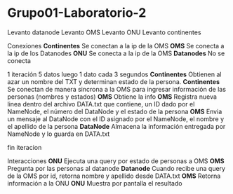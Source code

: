 # Grupo01-Laboratorio-2

Levanto datanode
Levanto OMS
Levanto ONU
Levanto continentes

Conexiones
**Continentes** Se conectan a la ip de la OMS
**OMS** Se conecta a la ip de los Datanodes
**ONU** Se conecta a la ip de la OMS
**Datanodes** No se conecta


1 iteración 5 datos
luego 1 dato cada 3 segundos
**Continentes** Obtienen al azar un nombre del TXT y determinan estado de la persona.
**Continentes** Se conectan de manera sincrona a la OMS para ingresar información de las personas (nombres y estados)
**OMS** Obtiene la info
**OMS** Registra nueva linea dentro del archivo DATA.txt que contiene, un ID dado por el NameNode, el número del DataNode y el estado de la persona
**OMS** Envia un mensaje al DataNode con el ID asignado por el NameNode, el nombre y el apellido de la persona
**DataNode** Almacena la información entregada por NameNode y lo guarda en DATA.txt

fin iteracion

Interacciones
**ONU** Ejecuta una query por estado de personas a OMS
**OMS** Pregunta por las personas al datanode
**Datanode** Cuando recibe una query de la OMS por id, retorna nombre y apellido desde DATA.txt
**OMS** Retorna información a la ONU
**ONU** Muestra por pantalla el resultado


